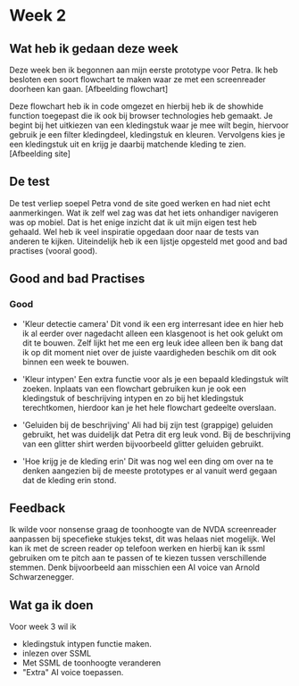 # Week 2

## Wat heb ik gedaan deze week 
Deze week ben ik begonnen aan mijn eerste prototype voor Petra. Ik heb besloten een soort flowchart te maken waar ze met een screenreader doorheen kan gaan. 
[Afbeelding flowchart]

Deze flowchart heb ik in code omgezet en hierbij heb ik de showhide function toegepast die ik ook bij browser technologies heb gemaakt.
Je begint bij het uitkiezen van een kledingstuk waar je mee wilt begin, hiervoor gebruik je een filter kledingdeel, kledingstuk en kleuren. Vervolgens kies je een kledingstuk uit en krijg je daarbij matchende kleding te zien. 
[Afbeelding site]

## De test
De test verliep soepel Petra vond de site goed werken en had niet echt aanmerkingen. Wat ik zelf wel zag was dat het iets onhandiger navigeren was op mobiel. Dat is het enige inzicht dat ik uit mijn eigen test heb gehaald. Wel heb ik veel inspiratie opgedaan door naar de tests van anderen te kijken. Uiteindelijk heb ik een lijstje opgesteld met good and bad practises (vooral good).


## Good and bad Practises
### Good
- 'Kleur detectie camera' Dit vond ik een erg interresant idee en hier heb ik al eerder over nagedacht alleen een klasgenoot is het ook gelukt om dit te bouwen. Zelf lijkt het me een erg leuk idee alleen ben ik bang dat ik op dit moment niet over de juiste vaardigheden beschik om dit ook binnen een week te bouwen.

- 'Kleur intypen' Een extra functie voor als je een bepaald kledingstuk wilt zoeken. Inplaats van een flowchart gebruiken kun je ook een kledingstuk of beschrijving intypen en zo bij het kledingstuk terechtkomen, hierdoor kan je het hele flowchart gedeelte overslaan.

- 'Geluiden bij de beschrijving' Ali had bij zijn test (grappige) geluiden gebruikt, het was duidelijk dat Petra dit erg leuk vond. 
Bij de beschrijving van een glitter shirt werden bijvoorbeeld glitter geluiden gebruikt.

- 'Hoe krijg je de kleding erin' Dit was nog wel een ding om over na te denken aangezien bij de meeste prototypes er al vanuit werd gegaan 
dat de kleding erin stond.

## Feedback

Ik wilde voor nonsense graag de toonhoogte van de NVDA screenreader aanpassen bij specefieke stukjes tekst, dit was helaas niet mogelijk.
Wel kan ik met de screen reader op telefoon werken en hierbij kan ik ssml gebruiken om te pitch aan te passen of te kiezen tussen verschillende stemmen. Denk bijvoorbeeld aan misschien een AI voice van Arnold Schwarzenegger.

## Wat ga ik doen
Voor week 3 wil ik

- kledingstuk intypen functie maken.
- inlezen over SSML
- Met SSML de toonhoogte veranderen
- "Extra" AI voice toepassen.

